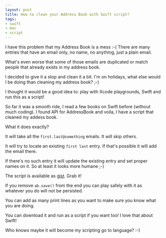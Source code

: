 ```yaml
---
layout: post
title: How to clean your Address Book with Swift script?
tags:
- swift
- mac
- script
---
```

I have this problem that my Address Book is a mess :-( There are many entries that have an email only, no name, no anything, just a plain email.

What's even worse that some of those emails are duplicated or match people that already exists in my address book.

I decided to give it a stop and clean it a bit. I'm on holidays, what else would I be doing than cleaning my address book? ;-)

I thought it would be a good idea to: play with Xcode playgrounds, Swift and run this as a script!

So far it was a smooth ride, I read a few books on Swift before (without much coding). I found API for AddressBook and voila, I have a script that cleaned my addess book.

What it does exactly?

It will take all the `first.last@something` emails. It will skip others.

It will try to locate an existing `first last` entry. If that's possible it will add the email there.

If there's no such entry it will update the existing entry and set proper names on it. So at least it looks more humane ;-)

The script is available as [gist](https://gist.github.com/pawelniewie/2148dc9ff0cbdfb189b4cea5a93baa39). Grab it!

If you remove `ab.save()` from the end you can play safely with it as whatever you do will not be persisted.

You can add as many print lines as you want to make sure you know what you are doing.

You can download it and run as a script if you want too! I love that about Swift!

Who knows maybe it will become my scripting go to language? :-) 
